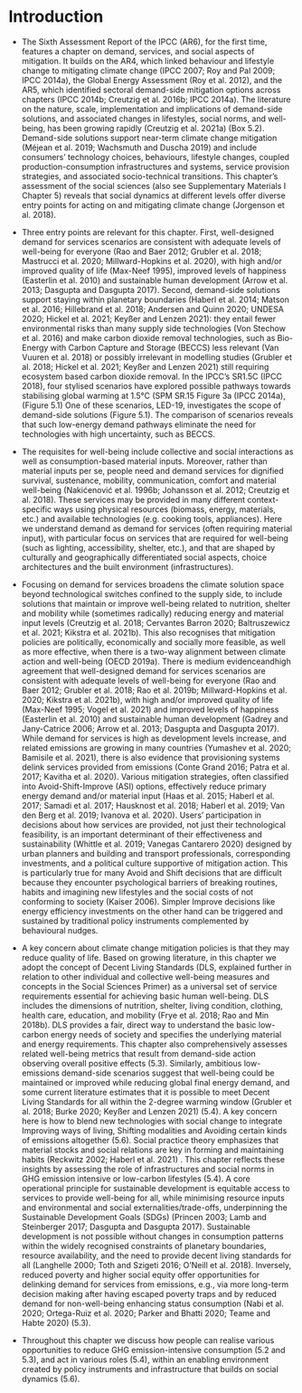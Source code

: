 # Introduction
* The Sixth Assessment Report of the IPCC (AR6), for the first time, features a chapter on demand, services, and social aspects of mitigation. It builds on the AR4, which linked behaviour and lifestyle change to mitigating climate change (IPCC 2007; Roy and Pal 2009; IPCC 2014a), the Global Energy Assessment (Roy et al. 2012), and the AR5, which identified sectoral demand-side mitigation options across chapters (IPCC 2014b; Creutzig et al. 2016b; IPCC 2014a). The literature on the nature, scale, implementation and implications of demand-side solutions, and associated changes in lifestyles, social norms, and well-being, has been growing rapidly (Creutzig et al. 2021a) (Box 5.2). Demand-side solutions support near-term climate change mitigation (Méjean et al. 2019; Wachsmuth and Duscha 2019) and include consumers’ technology choices, behaviours, lifestyle changes, coupled production-consumption infrastructures and systems, service provision strategies, and associated socio-technical transitions. This chapter’s assessment of the social sciences (also see Supplementary Materials I Chapter 5) reveals that social dynamics at different levels offer diverse entry points for acting on and mitigating climate change (Jorgenson et al. 2018).  

* Three entry points are relevant for this chapter. First, well-designed demand for services scenarios are consistent with adequate levels of well-being for everyone (Rao and Baer 2012; Grubler et al. 2018; Mastrucci et al. 2020; Millward-Hopkins et al. 2020), with high and/or improved quality of life (Max-Neef 1995), improved levels of happiness (Easterlin et al. 2010) and sustainable human development (Arrow et al. 2013; Dasgupta and Dasgupta 2017).
Second, demand-side solutions support staying within planetary boundaries (Haberl et al. 2014; Matson et al. 2016; Hillebrand et al. 2018; Andersen and Quinn 2020; UNDESA 2020; Hickel et al. 2021; Keyßer and Lenzen 2021): they entail fewer environmental risks than many supply side technologies (Von Stechow et al. 2016) and make carbon dioxide removal technologies, such as Bio-Energy with Carbon Capture and Storage (BECCS) less relevant (Van Vuuren et al. 2018) or possibly irrelevant in modelling studies (Grubler et al. 2018; Hickel et al. 2021; Keyßer and Lenzen 2021) still requiring ecosystem based carbon dioxide removal. In the IPCC’s SR1.5C (IPCC 2018), four stylised scenarios have explored possible pathways towards stabilising global warming at 1.5°C (SPM SR.15 Figure 3a (IPCC 2014a), (Figure 5.1) One of these scenarios, LED-19, investigates the scope of demand-side solutions (Figure 5.1). The comparison of scenarios reveals that such low-energy demand pathways eliminate the need for technologies with high uncertainty, such as BECCS.  

* The requisites for well-being include collective and social interactions as well as consumption-based material inputs. Moreover, rather than material inputs per se, people need and demand services for dignified survival, sustenance, mobility, communication, comfort and material well-being (Nakićenović et al. 1996b; Johansson et al. 2012; Creutzig et al. 2018). These services may be provided in many different context-specific ways using physical resources (biomass, energy, materials, etc.) and available technologies (e.g. cooking tools, appliances). Here we understand demand as demand for services (often requiring material input), with particular focus on services that are required for well-being (such as lighting, accessibility, shelter, etc.), and that are shaped by culturally and geographically differentiated social aspects, choice architectures and the built environment (infrastructures).  

* Focusing on demand for services broadens the climate solution space beyond technological switches confined to the supply side, to include solutions that maintain or improve well-being related to nutrition, shelter and mobility while (sometimes radically) reducing energy and material input levels (Creutzig et al. 2018; Cervantes Barron 2020; Baltruszewicz et al. 2021; Kikstra et al. 2021b). This also recognises that mitigation policies are politically, economically and socially more feasible, as well as more effective, when there is a two-way alignment between climate action and well-being (OECD 2019a). There is medium evidenceandhigh agreement that well-designed demand for services scenarios are consistent with adequate levels of well-being for everyone (Rao and Baer 2012; Grubler et al. 2018; Rao et al. 2019b; Millward-Hopkins et al. 2020; Kikstra et al. 2021b), with high and/or improved quality of life (Max-Neef 1995; Vogel et al. 2021) and improved levels of happiness (Easterlin et al. 2010) and sustainable human development (Gadrey and Jany-Catrice 2006; Arrow et al. 2013; Dasgupta and Dasgupta 2017). While demand for services is high as development levels increase, and related emissions are growing in many countries (Yumashev et al. 2020; Bamisile et al. 2021), there is also evidence that provisioning systems delink services provided from emissions (Conte Grand 2016; Patra et al. 2017; Kavitha et al. 2020). Various mitigation strategies, often classified into Avoid-Shift-Improve (ASI) options, effectively reduce primary energy demand and/or material input (Haas et al. 2015; Haberl et al. 2017; Samadi et al. 2017; Hausknost et al. 2018; Haberl et al. 2019; Van den Berg et al. 2019; Ivanova et al. 2020). Users’ participation in decisions about how services are provided, not just their technological feasibility, is an important determinant of their effectiveness and sustainability (Whittle et al. 2019; Vanegas Cantarero 2020) designed by urban planners and building and transport professionals, corresponding investments, and a political culture supportive of mitigation action. This is particularly true for many Avoid and Shift decisions that are difficult because they encounter psychological barriers of breaking routines, habits and imagining new lifestyles and the social costs of not conforming to society (Kaiser 2006). Simpler Improve decisions like energy efficiency investments on the other hand can be triggered and sustained by traditional policy instruments complemented by behavioural nudges.  

* A key concern about climate change mitigation policies is that they may reduce quality of life. Based on growing literature, in this chapter we adopt the concept of Decent Living Standards (DLS, explained further in relation to other individual and collective well-being measures and concepts in the Social Sciences Primer) as a universal set of service requirements essential for achieving basic human well-being. DLS includes the dimensions of nutrition, shelter, living condition, clothing, health care, education, and mobility (Frye et al. 2018; Rao and Min 2018b). DLS provides a fair, direct way to understand the basic low-carbon energy needs of society and specifies the underlying material and energy requirements. This chapter also comprehensively assesses related well-being metrics that result from demand-side action observing overall positive effects (5.3). Similarly, ambitious low-emissions demand-side scenarios suggest that well-being could be maintained or improved while reducing global final energy demand, and some current literature estimates that it is possible to meet Decent Living Standards for all within the 2-degree warming window (Grubler et al. 2018; Burke 2020; Keyßer and Lenzen 2021) (5.4). A key concern here is how to blend new technologies with social change to integrate Improving ways of living, Shifting modalities and Avoiding certain kinds of emissions altogether (5.6). Social practice theory emphasizes that material stocks and social relations are key in forming and maintaining habits (Reckwitz 2002; Haberl et al. 2021) . This chapter reflects these insights by assessing the role of infrastructures and social norms in GHG emission intensive or low-carbon lifestyles (5.4). A core operational principle for sustainable development is equitable access to services to provide well-being for all, while minimising resource inputs and environmental and social externalities/trade-offs, underpinning the Sustainable Development Goals (SDGs) (Princen 2003; Lamb and Steinberger 2017; Dasgupta and Dasgupta 2017). Sustainable development is not possible without changes in consumption patterns within the widely recognised constraints of planetary boundaries, resource availability, and the need to provide decent living standards for all (Langhelle 2000; Toth and Szigeti 2016; O’Neill et al. 2018). Inversely, reduced poverty and higher social equity offer opportunities for delinking demand for services from emissions, e.g., via more long-term decision making after having escaped poverty traps and by reduced demand for non-well-being enhancing status consumption (Nabi et al. 2020; Ortega-Ruiz et al. 2020; Parker and Bhatti 2020; Teame and Habte 2020) (5.3).  

* Throughout this chapter we discuss how people can realise various opportunities to reduce GHG emission-intensive consumption (5.2 and 5.3), and act in various roles (5.4), within an enabling environment created by policy instruments and infrastructure that builds on social dynamics (5.6).

